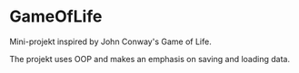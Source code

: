 # GameOfLife

Mini-projekt inspired by John Conway's Game of Life.

The projekt uses OOP and makes an emphasis on saving and loading data.
